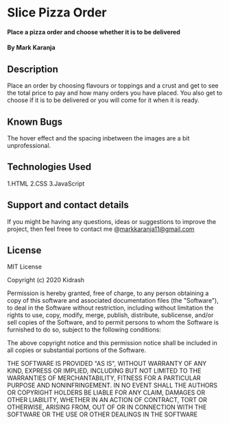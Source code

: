 # Slice Pizza  Order
#### Place a pizza order and choose whether it is to be delivered
#### By **Mark Karanja**
## Description
Place an order by choosing flavours or toppings and a crust and get to see the total price to pay and how many orders you have placed. You also get to choose if it is to be delivered or you will come for it when it is ready.
## Known Bugs
 The hover effect and the spacing inbetween the images are a bit unprofessional.
## Technologies Used
1.HTML
2.CSS
3.JavaScript
## Support and contact details
If you might be having any questions, ideas or suggestions to improve the project, then feel freee to contact me @markkaranja11@gmail.com

## License
MIT License

Copyright (c) 2020 Kidrash

Permission is hereby granted, free of charge, to any person obtaining a copy of this software and associated documentation files (the "Software"), to deal in the Software without restriction, including without limitation the rights to use, copy, modify, merge, publish, distribute, sublicense, and/or sell copies of the Software, and to permit persons to whom the Software is furnished to do so, subject to the following conditions:

The above copyright notice and this permission notice shall be included in all copies or substantial portions of the Software.

THE SOFTWARE IS PROVIDED "AS IS", WITHOUT WARRANTY OF ANY KIND, EXPRESS OR IMPLIED, INCLUDING BUT NOT LIMITED TO THE WARRANTIES OF MERCHANTABILITY, FITNESS FOR A PARTICULAR PURPOSE AND NONINFRINGEMENT. IN NO EVENT SHALL THE AUTHORS OR COPYRIGHT HOLDERS BE LIABLE FOR ANY CLAIM, DAMAGES OR OTHER LIABILITY, WHETHER IN AN ACTION OF CONTRACT, TORT OR OTHERWISE, ARISING FROM, OUT OF OR IN CONNECTION WITH THE SOFTWARE OR THE USE OR OTHER DEALINGS IN THE SOFTWARE